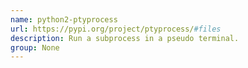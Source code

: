 ```yaml
---
name: python2-ptyprocess
url: https://pypi.org/project/ptyprocess/#files
description: Run a subprocess in a pseudo terminal.
group: None
---
```

